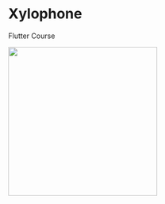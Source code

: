 # Xylophone

Flutter Course


<img src="https://user-images.githubusercontent.com/50651962/117497690-0b9d3100-af8e-11eb-9db0-ea5c7e0d0447.png" width="300">
